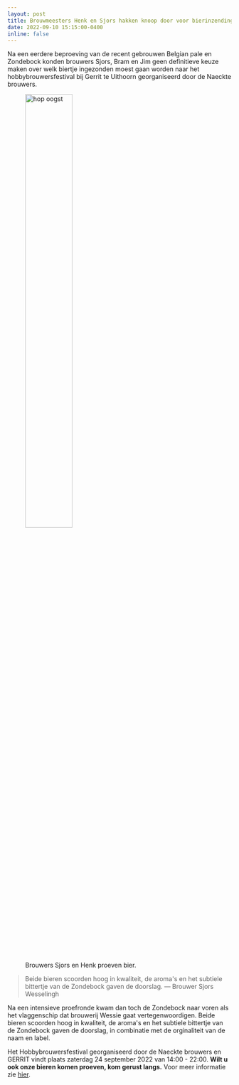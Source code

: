 ```yaml
---
layout: post
title: Brouwmeesters Henk en Sjors hakken knoop door voor bierinzending Hobbybrouwersfestival @ GERRIT
date: 2022-09-10 15:15:00-0400
inline: false
---
```


Na een eerdere beproeving van de recent gebrouwen Belgian pale en Zondebock konden brouwers Sjors, Bram en Jim geen definitieve keuze maken over welk biertje ingezonden moest gaan worden naar het hobbybrouwersfestival bij Gerrit te Uithoorn georganiseerd door de Naeckte brouwers.

<figure>
  <img src="../../assets/img/BierProeven2.jpg" alt="hop oogst" style="width:50%" class="img-fluid rounded z-depth-1">
  <figcaption>Brouwers Sjors en Henk proeven bier.</figcaption>
</figure>

>  Beide bieren scoorden hoog in kwaliteit, de aroma's en het subtiele bittertje van de Zondebock gaven de doorslag.
> — Brouwer Sjors Wesselingh

Na een intensieve proefronde kwam dan toch de Zondebock naar voren als het vlaggenschip dat brouwerij Wessie gaat vertegenwoordigen. Beide bieren scoorden hoog in kwaliteit, de aroma's en het subtiele bittertje van de Zondebock gaven de doorslag, in combinatie met de orginaliteit van de naam en label.

Het  Hobbybrouwersfestival georganiseerd door de Naeckte brouwers en GERRIT vindt plaats zaterdag 24 september 2022 van 14:00 - 22:00. **Wilt u ook onze bieren komen proeven, kom gerust langs.** Voor meer informatie zie [hier](https://www.facebook.com/events/s/hobbybrouwersfestival-gerrit/595283105354076/).


